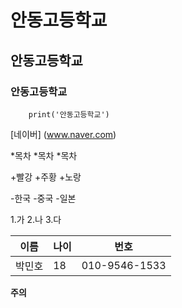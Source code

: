 # 안동고등학교
## 안동고등학교
### 안동고등학교

```pyhton
    print('안동고등학교')
```
[네이버] (www.naver.com)

*목차
*목차
*목차

+빨강
 +주황
  +노랑

-한국
 -중국
  -일본

1.가
2.나
3.다

이름|나이|번호
---|---|---|
박민호|18|010-9546-1533

**주의**
